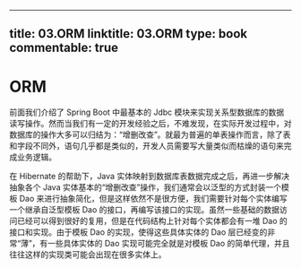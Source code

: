 
---
title: 03.ORM
linktitle: 03.ORM
type: book
commentable: true
---

# ORM

前面我们介绍了 Spring Boot 中最基本的 Jdbc 模块来实现关系型数据库的数据读写操作。然而当我们有一定的开发经验之后，不难发现，在实际开发过程中，对数据库的操作大多可以归结为：“增删改查”。就最为普遍的单表操作而言，除了表和字段不同外，语句几乎都是类似的，开发人员需要写大量类似而枯燥的语句来完成业务逻辑。

在 Hibernate 的帮助下，Java 实体映射到数据库表数据完成之后，再进一步解决抽象各个 Java 实体基本的“增删改查”操作，我们通常会以泛型的方式封装一个模板 Dao 来进行抽象简化，但是这样依然不是很方便，我们需要针对每个实体编写一个继承自泛型模板 Dao 的接口，再编写该接口的实现。虽然一些基础的数据访问已经可以得到很好的复用，但是在代码结构上针对每个实体都会有一堆 Dao 的接口和实现。由于模板 Dao 的实现，使得这些具体实体的 Dao 层已经变的非常“薄”，有一些具体实体的 Dao 实现可能完全就是对模板 Dao 的简单代理，并且往往这样的实现类可能会出现在很多实体上。

    